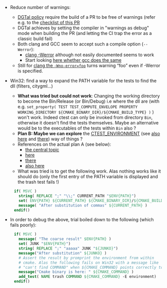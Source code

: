  * Reduce number of warnings:
   * [DGTal policy](https://github.com/DGtal-team/DGtal/pull/1182) require the build of a PR to be free of warnings (refer e.g. to the [checklist of this PR](http://stackoverflow.com/questions/15500143/clang-promoting-all-warnings-to-errors-except-for)
   * DGTal achieves by setting the compiler in "warnings as debug" mode when building the PR (and letting the CI trap the error as a classic build fail)
   * Both clang and GCC seem to accept such a compile option (`--Werror`):
     * [clang -Werror](http://stackoverflow.com/questions/15500143/clang-promoting-all-warnings-to-errors-except-for) although not easily documented seems to work
     * Start looking [here whether gcc does the same](http://stackoverflow.com/questions/8466295/gcc-and-clang-warnings-errors-flags)
   * Still for [clang the `-Wno-error=foo`](http://stackoverflow.com/questions/15500143/clang-promoting-all-warnings-to-errors-except-for) turns warning “foo” even if -Werror is specified.   

 * Win32: find a way to expand the PATH variable for the tests to find the dll (filters, citygml...)
   * **What was tried but could not work**: Changing the working directory to become the Bin/Release (or Bin/Debug) i.e where the dll are (with e.g. `set_property( TEST TEST_COMPUTE_ENVELOPE PROPERTY WORKING_DIRECTORY ${CMAKE_BINARY_DIR}/${CMAKE_BUILD_TYPE} )` ) won't work. Indeed ctest can only be invoked from directory `Bin`, otherwise it doesn't find the tests themselves. Maybe an alternative would be to the executables of the tests within `Bin` also ?
   * **Plan B: Maybe we can explore** the
     [CTEST_ENVIRONMENT](http://public.kitware.com/pipermail/cmake/2009-September/031899.html) (see [also here](https://cmake.org/Wiki/CMake_Scripting_Of_CTest#More_Settings) and [there](https://cmake.org/pipermail/cmake/2008-February/019989.html)) way of things ?
   * References on the actual plan A (see below):
      * [the central topic](http://www.mail-archive.com/cmake@cmake.org/msg21493.html)
      * [here](https://cmake.org/Bug/view.php?id=15927)
      * [there](https://cmake.org/pipermail/cmake/2012-October/052423.html)
      * [also here](https://cmake.org/pipermail/cmake-developers/2013-June/019217.html)
   * What was tried is to get the following work. Alas nothing works like it should do (only the first entry of the PATH variable is displayed and the trash test fails !)
```cmake
     if( MSVC )
       string( REPLACE ";" "\\;" CURRENT_PATH "$ENV{PATH}")
       set( ENV{PATH} ${CURRENT_PATH} ${CMAKE_BINARY_DIR}/${CMAKE_BUILD_TYPE} )
       message( "After substitution of commas" ${CURRENT_PATH} )
     endif()
```
   * In order to debug the above, trial boiled down to the following (which fails poorly):
```cmake
     if( MSVC )
       message( "The coarse result" $ENV{PATH} )
       set( JUNK "$ENV{PATH}")
       string( REPLACE ";" "aaaaa" JUNK "${JUNKO}")
       message("After substitution" ${JUNKO} )
       # Assert the result by promprint the environment from within
	   # cmake. Alas the following fails on Win32 with a message like
	   # "can't find COMMAND" when ${CMAKE_COMMAND} points correctly to cmake.exe !
       message("Cmake binary is here: " ${CMAKE_COMMAND} )
       add_test( NAME trash COMMAND ${CMAKE_COMMAND} -E environment)
     endif()
```